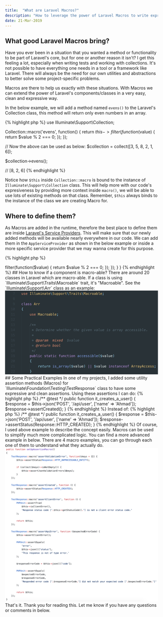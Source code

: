```yaml
---
title:  "What are Laravel Macros?"
description: "How to leverage the power of Laravel Macros to write expressive code."
date: 21-Mar-2019
---
```


## What good Laravel Macros bring?

Have you ever been in a situation that you wanted a method or functionality to be part of Laravel's core, but for one or another reason it isn't? I get this feeling a lot, especially when writing tests and working with collections. It's not possible to have everything one needs in a tool or a framework like Laravel. There will always be the need for our own utilities and abstractions to better solve some project-specific problems.

Macros are there to help us exactly with these situations. With Macros we can extend the power of Laravel's components/classes in a very easy, clean and expressive way. 

In the below example, we will add a method named <span>`evens()`</span> to the Laravel's Collection class, this method will return only even numbers in an array.

{% highlight php %}
use Illuminate\Support\Collection;

Collection::macro('evens', function() {
    return $this->filter(function($value) {
        return $value % 2 === 0;
    });
});

// Now the above can be used as below:
$collection = collect([3, 5, 8, 2, 1, 6]);

$collection->evens(); 

// [8, 2, 6]
{% endhighlight %}

Notice how <span>`$this`</span> inside <span>`Collection::macro`</span> is bound to the instance of <span>`Illuminate\Support\Collection`</span> class. This will help more with our code's expresiveness by providing more context inside <span>`macro()`</span>, we will be able to use lots of existing methods on that class. Remember, <span>`$this`</span> always binds to the instance of the class we are creating Macro for. 

## Where to define them?

As Macros are added in the runtime, therefore the best place to define them are inside [Laravel's Service Providers](https://laravel.com/docs/5.8/providers). This will make sure that our newly added methods will be available nearly everywhere in our code. We can add them in the<span> `AppServiceProvider`</span> as shown in the below example or inside a more specific service provider that we may wanna create for this purpose.

{% highlight php %}
<?php

namespace App\Providers;

use Illuminate\Support\ServiceProvider;
use Illuminate\Support\Collection;

class AppServiceProvider extends ServiceProvider
{
    /**
     * Register any application services.
     *
     * @return void
     */
    public function register()
    {
        Collection::macro('evens', function() {
            return $this->filter(function($value) {
                return $value % 2 === 0;
            });
        });
    }
}
{% endhighlight %}

## How to know if a component is macro-able?

There are around 20 classes in Laravel which are macro-able. If a class is using <span>`Illuminate\Support\Traits\Macroable`</span> trait, it's "Macroable". See the <span>`Illuminate\Support\Arr`</span> class as an example:

<div>
    <a href="/assets/images/laravel-macros/arr-class.png" class="image">
        <img src="/assets/images/laravel-macros/arr-class.png" alt="">
    </a>
</div>

## Some Practical Examples

In one of my projects, I added some utility assertion methods (Macros) for <span>`Illuminate\Foundation\Testing\TestResponse`</span> class to have some expressive and clean assertions.

Using these assertions I can do:

{% highlight php %}
/** @test */
public function it_creates_a_user()
{
    $response = $this->json('POST', '/api/user', ['name' => 'Ahmad']);

    $response->assertCreated();
}
{% endhighlight %}

Instead of:

{% highlight php %}
/** @test */
public function it_creates_a_user()
{
    $response = $this->json('POST', '/api/user', ['name' => 'Ahmad']);

    $response->assertStatus(Response::HTTP_CREATED);
}
{% endhighlight %}

Of course, I used above example to describe the concept easily. Macros can be used to simplify much more complicated logic. You can find a more advanced example in below. There are 4 macro examples, you can go through each one of them to understand what they actually do.

<div>
    <a href="/assets/images/laravel-macros/test-response-examples.png" class="image">
        <img src="/assets/images/laravel-macros/test-response-examples.png" alt="">
    </a>
</div>

That's it. Thank you for reading this. Let me know if you have any questions or comments in below.